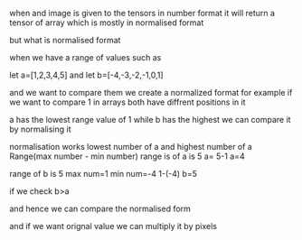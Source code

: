 when and image is given to the tensors in number format it will return a tensor of array which is mostly in normalised format 

but what is normalised format

when we have a range of values such as 

let a=[1,2,3,4,5] and let b=[-4,-3,-2,-1,0,1]

and we want to compare them we create a normalized format 
for example if we want to compare 1 in arrays both have diffrent positions in it

a has the lowest range value of 1 while b has the highest 
we can compare it by normalising it 

normalisation works
lowest number of a and highest number of a
Range(max number - min number)
range is of a is 5
a= 5-1
a=4

range of b is 5
max num=1
min num=-4
1-(-4)
b=5

if we check b>a

and hence we can compare the normalised form

and if we want orignal value we can multiply it by pixels